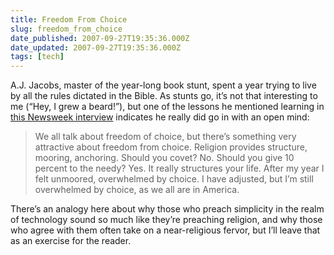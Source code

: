 ```yaml
---
title: Freedom From Choice
slug: freedom_from_choice
date_published: 2007-09-27T19:35:36.000Z
date_updated: 2007-09-27T19:35:36.000Z
tags: [tech]
---
```


A.J. Jacobs, master of the year-long book stunt, spent a year trying to live by all the rules dictated in the Bible. As stunts go, it’s not that interesting to me (“Hey, I grew a beard!”), but one of the lessons he mentioned learning in [this Newsweek interview](https://web.archive.org/web/20071011201356/http://www.msnbc.msn.com/id/20910659/site/newsweek/page/0/) indicates he really did go in with an open mind:

> We all talk about freedom of choice, but there’s something very attractive about freedom from choice. Religion provides structure, mooring, anchoring. Should you covet? No. Should you give 10 percent to the needy? Yes. It really structures your life. After my year I felt unmoored, overwhelmed by choice. I have adjusted, but I’m still overwhelmed by choice, as we all are in America.

There’s an analogy here about why those who preach simplicity in the realm of technology sound so much like they’re preaching religion, and why those who agree with them often take on a near-religious fervor, but I’ll leave that as an exercise for the reader.
